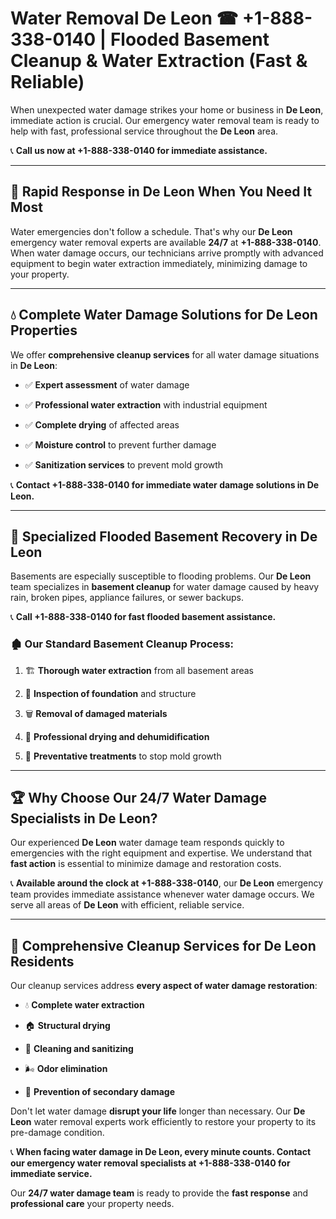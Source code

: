 # Water Removal De Leon ☎ +1-888-338-0140 | Flooded Basement Cleanup & Water Extraction (Fast & Reliable)

When unexpected water damage strikes your home or business in **De Leon**, immediate action is crucial. Our emergency water removal team is ready to help with fast, professional service throughout the **De Leon** area. 

📞 **Call us now at +1-888-338-0140 for immediate assistance.**
---
## 🚀 Rapid Response in De Leon When You Need It Most
Water emergencies don't follow a schedule. That's why our **De Leon** emergency water removal experts are available **24/7** at **+1-888-338-0140**. When water damage occurs, our technicians arrive promptly with advanced equipment to begin water extraction immediately, minimizing damage to your property.
---
## 💧 Complete Water Damage Solutions for De Leon Properties
We offer **comprehensive cleanup services** for all water damage situations in **De Leon**:
- ✅ **Expert assessment** of water damage  
- ✅ **Professional water extraction** with industrial equipment  
- ✅ **Complete drying** of affected areas  
- ✅ **Moisture control** to prevent further damage  
- ✅ **Sanitization services** to prevent mold growth  
📞 **Contact +1-888-338-0140 for immediate water damage solutions in De Leon.**
---
## 🌊 Specialized Flooded Basement Recovery in De Leon
Basements are especially susceptible to flooding problems. Our **De Leon** team specializes in **basement cleanup** for water damage caused by heavy rain, broken pipes, appliance failures, or sewer backups. 
📞 **Call +1-888-338-0140 for fast flooded basement assistance.**
### 🏚️ Our Standard Basement Cleanup Process:
1. 🏗️ **Thorough water extraction** from all basement areas  
2. 🔎 **Inspection of foundation** and structure  
3. 🗑️ **Removal of damaged materials**  
4. 💨 **Professional drying and dehumidification**  
5. 🚫 **Preventative treatments** to stop mold growth  
---
## 🏆 Why Choose Our 24/7 Water Damage Specialists in De Leon?
Our experienced **De Leon** water damage team responds quickly to emergencies with the right equipment and expertise. We understand that **fast action** is essential to minimize damage and restoration costs.
📞 **Available around the clock at +1-888-338-0140**, our **De Leon** emergency team provides immediate assistance whenever water damage occurs. We serve all areas of **De Leon** with efficient, reliable service.
---
## 🧹 Comprehensive Cleanup Services for De Leon Residents
Our cleanup services address **every aspect of water damage restoration**:
- 💧 **Complete water extraction**  
- 🏠 **Structural drying**  
- 🧼 **Cleaning and sanitizing**  
- 🌬️ **Odor elimination**  
- 🚫 **Prevention of secondary damage**  
Don't let water damage **disrupt your life** longer than necessary. Our **De Leon** water removal experts work efficiently to restore your property to its pre-damage condition.
📞 **When facing water damage in De Leon, every minute counts. Contact our emergency water removal specialists at +1-888-338-0140 for immediate service.**
Our **24/7 water damage team** is ready to provide the **fast response** and **professional care** your property needs.
